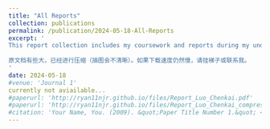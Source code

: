 ```yaml
---
title: "All Reports"
collection: publications
permalink: /publication/2024-05-18-All-Reports
excerpt: '
This report collection includes my coursework and reports during my undergraduate years, mainly to demonstrate the improvement of my report writing skills over several semesters, and what I am capable of.  
  
原文档有些大，已经进行压缩（插图会不清晰）。如果下载速度仍然慢，请挂梯子或联系我。
'
date: 2024-05-18
#venue: 'Journal 1'
currently not aviailable...
#paperurl: 'http://ryan11njr.github.io/files/Report_Luo_Chenkai.pdf'
#paperurl: 'http://ryan11njr.github.io/files/Report_Luo_Chenkai_compressed.pdf'
#citation: 'Your Name, You. (2009). &quot;Paper Title Number 1.&quot; <i>Journal 1</i>. 1(1).'
---
```



